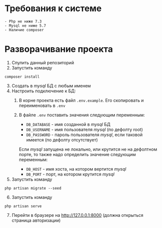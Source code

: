 # Требования к системе
    - Php не ниже 7.3
    - Mysql не ниже 5.7
    - Наличие composer
    
# Разворачивание проекта
1. Спулить данный репозиторий
2. Запустить команду 
```
composer install
```
3. Создать в *mysql* БД с любым именем
4. Настроить подключение к БД:
   1. В корне проекта есть файл `.env.example`. Его скопировать и переименовать в `.env`
   2. В файле `.env` поставить значения следующим переменным:
        - `DB_DATABASE` - имя созданной в *mysql* БД
        - `DB_USERNAME` - имя пользователя *mysql* (по дефолту root)
        - `DB_PASSWORD` - пароль пользователя *mysql*, если таковой имеется (по дефолту отсутствует)
        
        Если *mysql* запущена не локально, или крутится не на дефолтном порте, то также надо определить значение следующим переменным:
        - `DB_HOST` - имя хоста, на котором вертится *mysql*
        - `DB_PORT` - порт, на котором крутится *mysql*      
5. Запустить команду 
```
php artisan migrate --seed
```
6. Запустить команду 
```
php artisan serve
```
7. Перейти в браузере на http://127.0.0.1:8000 (должна открыться страница авторизации)
    
